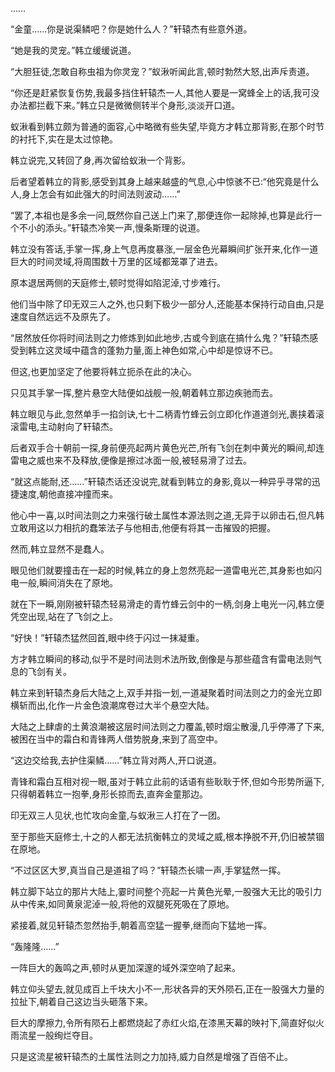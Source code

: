 
……

“金童……你是说渠鳞吧？你是她什么人？”轩辕杰有些意外道。

“她是我的灵宠。”韩立缓缓说道。

“大胆狂徒,怎敢自称虫祖为你灵宠？”蚁湫听闻此言,顿时勃然大怒,出声斥责道。

“你还是赶紧恢复伤势,我最多挡住轩辕杰一人,其他人要是一窝蜂全上的话,我可没办法都拦截下来。”韩立只是微微侧转半个身形,淡淡开口道。

蚁湫看到韩立颇为普通的面容,心中略微有些失望,毕竟方才韩立那背影,在那个时节的衬托下,实在是太过惊艳。

韩立说完,又转回了身,再次留给蚁湫一个背影。

后者望着韩立的背影,感受到其身上越来越盛的气息,心中惊骇不已:“他究竟是什么人,身上怎会有如此强大的时间法则波动……”

“罢了,本祖也是多余一问,既然你自己送上门来了,那便连你一起除掉,也算是此行一个不小的添头。”轩辕杰冷笑一声,慢条斯理的说道。

韩立没有答话,手掌一挥,身上气息再度暴涨,一层金色光幕瞬间扩张开来,化作一道巨大的时间灵域,将周围数十万里的区域都笼罩了进去。

原本退居两侧的天庭修士,顿时觉得如陷泥淖,寸步难行。

他们当中除了印无双三人之外,也只剩下极少一部分人,还能基本保持行动自由,只是速度自然远远不及原先了。

“居然放任你将时间法则之力修炼到如此地步,古或今到底在搞什么鬼？”轩辕杰感受到韩立这灵域中蕴含的蓬勃力量,面上神色如常,心中却是惊讶不已。

但这,也更加坚定了他要将韩立扼杀在此的决心。

只见其手掌一挥,整片悬空大陆便如战舰一般,朝着韩立那边疾驰而去。

韩立眼见与此,忽然单手一掐剑诀,七十二柄青竹蜂云剑立即化作道道剑光,裹挟着滚滚雷电,主动射向了轩辕杰。

后者双手合十朝前一探,身前便亮起两片黄色光芒,所有飞剑在刺中黄光的瞬间,却连雷电之威也来不及释放,便像是擦过冰面一般,被轻易滑了过去。

“就这点能耐,还……”轩辕杰话还没说完,就看到韩立的身影,竟以一种异乎寻常的迅捷速度,朝他直接冲撞而来。

他心中一喜,以时间法则之力来强行破土属性本源法则之道,无异于以卵击石,但凡韩立敢用这以力相抗的蠢笨法子与他相击,他便有将其一击摧毁的把握。

然而,韩立显然不是蠢人。

眼见他们就要撞击在一起的时候,韩立的身上忽然亮起一道雷电光芒,其身影也如闪电一般,瞬间消失在了原地。

就在下一瞬,刚刚被轩辕杰轻易滑走的青竹蜂云剑中的一柄,剑身上电光一闪,韩立便凭空出现,站在了飞剑之上。

“好快！”轩辕杰猛然回首,眼中终于闪过一抹凝重。

方才韩立瞬间的移动,似乎不是时间法则术法所致,倒像是与那些蕴含有雷电法则气息的飞剑有关。

韩立来到轩辕杰身后大陆之上,双手并指一划,一道凝聚着时间法则之力的金光立即横斩而出,化作一片金色浪潮席卷过大半个悬空大陆。

大陆之上肆虐的土黄浪潮被这层时间法则之力覆盖,顿时烟尘散漫,几乎停滞了下来,被困在当中的霜白和青锋两人借势脱身,来到了高空中。

“这边交给我,去护住渠鳞……”韩立背对两人,开口说道。

青锋和霜白互相对视一眼,虽对于韩立此前的话语有些耿耿于怀,但如今形势所逼下,只得朝着韩立一抱拳,身形长掠而去,直奔金童那边。

印无双三人见状,也忙攻向金童,与蚁湫三人打在了一团。

至于那些天庭修士,十之的人都无法抗衡韩立的灵域之威,根本挣脱不开,仍旧被禁锢在原地。

“不过区区大罗,真当自己是道祖了吗？”轩辕杰长啸一声,手掌猛然一挥。

韩立脚下站立的那片大陆上,霎时间整个亮起一片黄色光晕,一股强大无比的吸引力从中传来,如同黄泉泥淖一般,将他的双腿死死吸在了原地。

紧接着,就见轩辕杰忽然抬手,朝着高空猛一握拳,继而向下猛地一挥。

“轰隆隆……”

一阵巨大的轰鸣之声,顿时从更加深邃的域外深空响了起来。

韩立仰头望去,就见成百上千块大小不一,形状各异的天外陨石,正在一股强大力量的拉扯下,朝着自己这边当头砸落下来。

巨大的摩擦力,令所有陨石上都燃烧起了赤红火焰,在漆黑天幕的映衬下,简直好似火雨流星一般绚烂夺目。

只是这流星被轩辕杰的土属性法则之力加持,威力自然是增强了百倍不止。